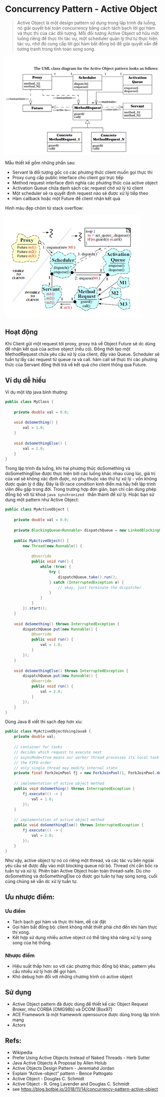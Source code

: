 # Concurrency Pattern - Active Object
>Active Object là một design pattern sử dụng trong lập trình đa luồng, nó giải quyết bài toán concurrency bằng cách tách bạch lời gọi hàm và thực thi của các đối tượng. Mỗi đối tượng Active Object sở hữu một luồng riêng để thực thi tác vụ, một scheduler quản lý thứ tự thực hiện tác vụ, nhờ đó cung cấp lời gọi hàm bất đồng bộ để giải quyết vấn đề tương tranh trong tính toán song song.

<img src="../../../../../resources/images/act-obj-DouglasCSchmidt.png"/>

Mẫu thiết kế gồm những phần sau:

* Servant là đối tượng gốc có các phương thức client muốn gọi thực thi
* Proxy cung cấp public interface cho client gọi trực tiếp
* Method request interface định nghĩa các phương thức của active object
* Activation Queue chứa danh sách các request chờ xử lý từ client
* Một scheduler sẽ ra quyết định request nào sẽ được xử lý tiếp theo
* Hàm callback hoặc một Future để client nhận kết quả

Hình màu đẹp chôm từ stack overflow:

<img src="../../../../../resources/images/active_object.gif"/>

## Hoạt động
Khi Client gửi một request tới proxy, proxy trả về Object Future sẽ dc dùng để nhận kết quả của active object (nếu có). Đồng thời tạo một MethodRequest chứa yêu cầu xử lý của client, đẩy vào Queue. Scheduler sẽ tuần tự lấy các request từ queue ra và call. hàm call sẽ thực thi các phương thức của Servant đồng thời trả về kết quả cho client thông qua Future.

## Ví dụ dễ hiểu
Ví dụ một lớp java bình thường:

```java
public class MyClass {

    private double val = 0.0;
    
    void doSomething() {
        val = 1.0;
    }

    void doSomethingElse() {
        val = 2.0;
    }
}
```

Trong lập trình đa luồng, khi hai phương thức doSomething và doSomethingElse được thực hiện bởi các luồng khác nhau cùng lúc, giá trị của val sẽ không xác định được, nó phụ thuộc vào thứ tự xử lý - vốn không được quản lý ở đây. Đây là lỗi race condition kinh điển mà hầu hết lập trình viên đều gặp trong đời. Trong trường hợp đơn giản, bạn chỉ cần dùng phép đồng bộ với từ khoá ```java synchronized ``` thần thánh để xử lý. Hoặc bạn sử dụng một pattern như Active Object:

```java
public class MyActiveObject {

	private double val = 0.0;

	private BlockingQueue<Runnable> dispatchQueue = new LinkedBlockingQueue<Runnable>();

	public MyActiveObject() {
		new Thread(new Runnable() {

			@Override
			public void run() {
				while (true) {
					try {
						dispatchQueue.take().run();
					} catch (InterruptedException e) {
						// okay, just terminate the dispatcher
					}
				}
			}
		}).start();
	}

	void doSomething() throws InterruptedException {
		dispatchQueue.put(new Runnable() {
			@Override
			public void run() {
				val = 1.0;
			}
		});
	}

	void doSomethingElse() throws InterruptedException {
		dispatchQueue.put(new Runnable() {
			@Override
			public void run() {
				val = 2.0;
			}
		});
	}
}
```

Dùng Java 8 viết thì sạch đẹp hơn xíu:

```java
public class MyActiveObjectUsingJava8 {
	private double val;

	// container for tasks
	// decides which request to execute next
	// asyncMode=true means our worker thread processes its local task queue in
	// the FIFO order
	// only single thread may modify internal state
	private final ForkJoinPool fj = new ForkJoinPool(1, ForkJoinPool.defaultForkJoinWorkerThreadFactory, null, true);

	// implementation of active object method
	public void doSomething() throws InterruptedException {
		fj.execute(() -> {
			val = 1.0;
		});
	}

	// implementation of active object method
	public void doSomethingElse() throws InterruptedException {
		fj.execute(() -> {
			val = 2.0;
		});
	}
}
```

Như vậy, active object tự nó có riêng một thread, và các tác vụ bên ngoài yêu cầu sẽ được đẩy vào một blocking queue nội bộ. Thread chỉ cần bốc ra tuần tự và xử lý. Phiên bản Active Object hoàn toàn thread-safe. Dù cho doSomething và doSomethingElse có được gọi tuần tự hay song song, cuối cùng chúng sẽ vẫn dc xử lý tuần tự.

## Ưu nhược điểm:
### Ưu điểm
* Tách bạch gọi hàm và thực thi hàm, dễ cài đặt
* Gọi hàm bất đồng bộ: client không nhất thiết phải chờ đến khi hàm thực thi xong.
* Kết hợp sử dụng nhiều active object có thể tăng khả năng xử lý song song của hệ thống.

### Nhược điểm
* Hiệu suất thấp hơn: so với các phương thức đồng bộ khác, pattern yêu cầu nhiều xử lý hơn để gọi hàm.
* Khó debug hơn đối với những chương trình có active object

## Sử dụng
* Active Object pattern đã được dùng để thiết kế các Object Request Broker, như CORBA [OMG98b] và DCOM [Box97]
* ACE Framework là một framework opensource được dùng trong lập trình mạng
* Actors

## Refs:
* Wikipedia
* Prefer Using Active Objects Instead of Naked Threads - Herb Sutter
* Java Active Objects A Proposal by Allen Holub
* Active Objects Design Pattern - Jeremiahd Jordan
* Explain “Active-object” pattern - Bence Pattogato
* Active Object - Douglas C. Schmidt
* Active Object - R. Greg Lavender and Douglas C. Schmidt
* see <a href="https://blog.botbie.io/2018/11/14/concurrency-pattern-active-object">https://blog.botbie.io/2018/11/14/concurrency-pattern-active-object</a>

